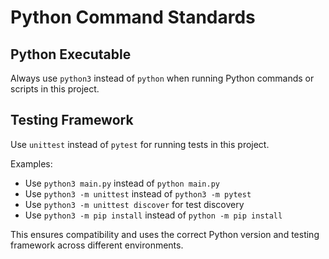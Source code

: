 # Python Command Standards

## Python Executable
Always use `python3` instead of `python` when running Python commands or scripts in this project.

## Testing Framework
Use `unittest` instead of `pytest` for running tests in this project.

Examples:
- Use `python3 main.py` instead of `python main.py`
- Use `python3 -m unittest` instead of `python3 -m pytest`
- Use `python3 -m unittest discover` for test discovery
- Use `python3 -m pip install` instead of `python -m pip install`

This ensures compatibility and uses the correct Python version and testing framework across different environments.